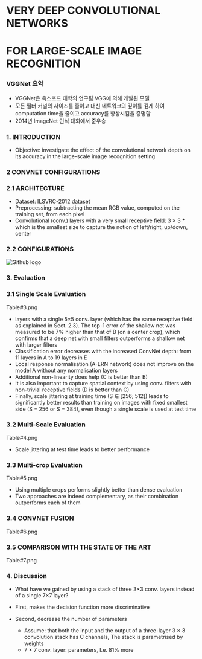 # VERY DEEP CONVOLUTIONAL NETWORKS  
# FOR LARGE-SCALE IMAGE RECOGNITION  
  
### VGGNet 요약
* VGGNet은 옥스포드 대학의 연구팀 VGG에 의해 개발된 모델
* 모든 필터 커널의 사이즈를 줄이고 대신 네트워크의 깊이를 깊게 하여 computation time을 줄이고 accuracy를 향상시킴을 증명함
* 2014년 ImageNet 인식 대회에서 준우승  
  
  
### 1. INTRODUCTION
* Objective: investigate the effect of the convolutional network depth on its accuracy in the large-scale image recognition setting
  
  
### 2 CONVNET CONFIGURATIONS
### 2.1 ARCHITECTURE

* Dataset: ILSVRC-2012 dataset
* Preprocessing: subtracting the mean RGB value, computed on the training set, from each pixel
* Convolutional (conv.) layers with a very small receptive field: 3 × 3    * which is the smallest size to capture the notion of left/right, up/down, center

### 2.2 CONFIGURATIONS
![Github logo](./Image/Table#1.png)

### 3. Evaluation
### 3.1 Single Scale Evaluation

Table#3.png

* layers with a single 5×5 conv. layer (which has the same receptive field as explained in Sect. 2.3). The top-1 error of the shallow net was measured to be 7% higher than that of B (on a center crop), which confirms that a deep net with small filters outperforms a shallow net with larger filters
* Classification error decreases with the increased ConvNet depth: from 11 layers in A to 19 layers in E
* Local response normalisation (A-LRN network) does not improve on the model A without any normalisation layers
* Additional non-linearity does help (C is better than B)
* It is also important to capture spatial context by using conv. filters with non-trivial receptive fields (D is better than C)
* Finally, scale jittering at training time (S ∈ [256; 512]) leads to significantly better results than training on images with fixed smallest side (S = 256 or S = 384), even though a single scale is used at test time

### 3.2 Multi-Scale Evaluation

Table#4.png

* Scale jittering at test time leads to better performance

### 3.3 Multi-crop Evaluation

Table#5.png

* Using multiple crops performs slightly better than dense evaluation
* Two approaches are indeed complementary, as their combination outperforms each of them

### 3.4 CONVNET FUSION

Table#6.png

### 3.5 COMPARISON WITH THE STATE OF THE ART

Table#7.png

### 4. Discussion

* What have we gained by using a stack of three 3×3 conv. layers instead of a single 7×7 layer? 

* First, makes the decision function more discriminative

* Second, decrease the number of parameters
   * Assume: that both the input and the output of a three-layer 3 × 3 convolution stack has C channels, The stack is parametrised by  weights
   * 7 × 7 conv. layer:  parameters, I.e. 81% more


